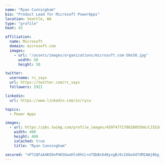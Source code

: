 ```yaml
---
name: "Ryan Cunningham"
bio: "Product Lead for Microsoft PowerApps"
location: Seattle, WA
type: "profile"
heat: 42

affiliation:
  name: Microsoft
  domain: microsoft.com
  images:
    - url: "/assets/images/organizations/microsoft.com-50x50.jpg"
      width: 50
      height: 50

twitter:
  username: rc_says
  url: https://twitter.com/rc_says
  followers: 2921

linkedin:
  url: https://www.linkedin.com/in/rycu

topics:
  - Power Apps

images:
  - url: https://pbs.twimg.com/profile_images/459747717862805504/CJIGZejd_400x400.png
    width: 400
    height: 400
    isCached: true
    title: "Ryan Cunningham"

secured: "nP72QFaA4KG9xP4KSUwoHlnOhCL+oTQbBc648yvgB/6cI6bo44TdM2AWj8bgj2Kv0G43hUvUM5RdUTcbMDjR4d+liVf/O2SKK+zcFueaktQNQjoqIsqf+xZGCQSa2KCzrykmnMPF4XBtg+UOSHSNKaHjbTSWJ45g3k2TLTnfmdBXpoh3ft1dqIgO0khSbjHsLwG/ykK6NsFQBr94DIUtFenrL8Iuya5Usgy4OgFygAjdC4pzsDDUX5z+ySFbnQCJorOL2dLh4h51Z6/7My8qwJCJLDTBAmm7T2qs8S0G199D/+l6ZoNLMOLL1pXzWAvDnDx4Lh7QMdGj6x0lnNunNpcBl+aKw9+Ad1OQkyYLmgvzdKpXFQTr26eloSibSBHySaVZtUIRg2edxc3M+gPGI3N+p/x/nWiFoFiOlavucS4=;9Myheuk2zOTPfrR/Kbaerg=="
---
```


